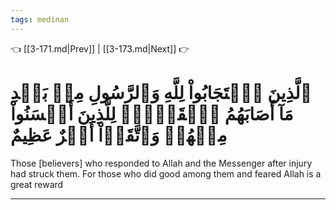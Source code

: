 ```yaml
---
tags: medinan
---
```


👈 [[3-171.md|Prev]] | [[3-173.md|Next]] 👉

# ٱلَّذِينَ ٱسۡتَجَابُواْ لِلَّهِ وَٱلرَّسُولِ مِنۢ بَعۡدِ مَآ أَصَابَهُمُ ٱلۡقَرۡحُۚ لِلَّذِينَ أَحۡسَنُواْ مِنۡهُمۡ وَٱتَّقَوۡاْ أَجۡرٌ عَظِيمٌ

Those [believers] who responded to Allah and the Messenger after injury had struck them. For those who did good among them and feared Allah is a great reward

---

